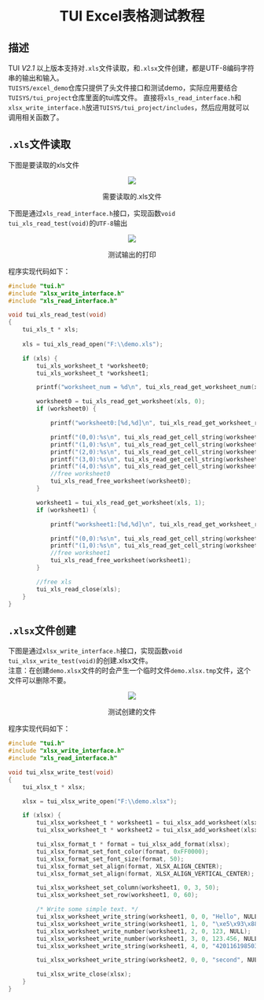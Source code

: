 <h1 align="center"> TUI Excel表格测试教程 </h1>

## 描述
TUI *V2.1* 以上版本支持对`.xls`文件读取，和`.xlsx`文件创建，都是UTF-8编码字符串的输出和输入。<br>
`TUISYS/excel_demo`仓库只提供了头文件接口和测试demo，实际应用要结合`TUISYS/tui_project`仓库里面的tui库文件。
直接将`xls_read_interface.h`和`xlsx_write_interface.h`放进`TUISYS/tui_project/includes`，然后应用就可以调用相关函数了。

## `.xls`文件读取
下图是要读取的xls文件
<p align="center">
<img src="https://s1.imagehub.cc/images/2022/06/16/xls_read.png">
</p>
<p align="center">
需要读取的.xls文件
</p>

下图是通过`xls_read_interface.h`接口，实现函数`void tui_xls_read_test(void)`的`UTF-8`输出
<p align="center">
<img src="https://s1.imagehub.cc/images/2022/06/16/xls_read_output.png">
</p>
<p align="center">
测试输出的打印
</p>
程序实现代码如下：<br>

``` c
#include "tui.h"
#include "xlsx_write_interface.h"
#include "xls_read_interface.h"

void tui_xls_read_test(void)
{
	tui_xls_t * xls;
	
	xls = tui_xls_read_open("F:\\demo.xls");

	if (xls) {
		tui_xls_worksheet_t *worksheet0;
		tui_xls_worksheet_t *worksheet1;

		printf("worksheet_num = %d\n", tui_xls_read_get_worksheet_num(xls));

		worksheet0 = tui_xls_read_get_worksheet(xls, 0);
		if (worksheet0) {

			printf("worksheet0:[%d,%d]\n", tui_xls_read_get_worksheet_row_num(worksheet0), tui_xls_read_get_worksheet_column_num(worksheet0));

			printf("(0,0):%s\n", tui_xls_read_get_cell_string(worksheet0, 0, 0));
			printf("(1,0):%s\n", tui_xls_read_get_cell_string(worksheet0, 1, 0));
			printf("(2,0):%s\n", tui_xls_read_get_cell_string(worksheet0, 2, 0));
			printf("(3,0):%s\n", tui_xls_read_get_cell_string(worksheet0, 3, 0));
			printf("(4,0):%s\n", tui_xls_read_get_cell_string(worksheet0, 4, 0));
			//free worksheet0
			tui_xls_read_free_worksheet(worksheet0);
		}

		worksheet1 = tui_xls_read_get_worksheet(xls, 1);
		if (worksheet1) {

			printf("worksheet1:[%d,%d]\n", tui_xls_read_get_worksheet_row_num(worksheet1), tui_xls_read_get_worksheet_column_num(worksheet1));

			printf("(0,0):%s\n", tui_xls_read_get_cell_string(worksheet1, 0, 0));
			printf("(1,0):%s\n", tui_xls_read_get_cell_string(worksheet1, 1, 0));
			//free worksheet1
			tui_xls_read_free_worksheet(worksheet1);
		}

		//free xls
		tui_xls_read_close(xls);
	}
}
```

## `.xlsx`文件创建
下图是通过`xlsx_write_interface.h`接口，实现函数`void tui_xlsx_write_test(void)`的创建.xlsx文件。<br>
注意：在创建`demo.xlsx`文件的时会产生一个临时文件`demo.xlsx.tmp`文件，这个文件可以删除不要。
<p align="center">
<img src="https://s1.imagehub.cc/images/2022/06/16/xlsx_write.png">
</p>
<p align="center">
测试创建的文件
</p>

程序实现代码如下：<br>

``` c
#include "tui.h"
#include "xlsx_write_interface.h"
#include "xls_read_interface.h"

void tui_xlsx_write_test(void)
{
	tui_xlsx_t * xlsx;

	xlsx = tui_xlsx_write_open("F:\\demo.xlsx");

	if (xlsx) {
		tui_xlsx_worksheet_t * worksheet1 = tui_xlsx_add_worksheet(xlsx, "worksheet1");
		tui_xlsx_worksheet_t * worksheet2 = tui_xlsx_add_worksheet(xlsx, "worksheet2");

		tui_xlsx_format_t * format = tui_xlsx_add_format(xlsx);
		tui_xlsx_format_set_font_color(format, 0xFF0000);
		tui_xlsx_format_set_font_size(format, 50);
		tui_xlsx_format_set_align(format, XLSX_ALIGN_CENTER);
		tui_xlsx_format_set_align(format, XLSX_ALIGN_VERTICAL_CENTER);

		tui_xlsx_worksheet_set_column(worksheet1, 0, 3, 50);
		tui_xlsx_worksheet_set_row(worksheet1, 0, 60);

		/* Write some simple text. */
		tui_xlsx_worksheet_write_string(worksheet1, 0, 0, "Hello", NULL);
		tui_xlsx_worksheet_write_string(worksheet1, 1, 0, "\xe5\x93\x88\xe5\x96\xbd World", format);/* utf-8 */
		tui_xlsx_worksheet_write_number(worksheet1, 2, 0, 123, NULL);
		tui_xlsx_worksheet_write_number(worksheet1, 3, 0, 123.456, NULL);
		tui_xlsx_worksheet_write_string(worksheet1, 4, 0, "420116198503043214A", NULL);

		tui_xlsx_worksheet_write_string(worksheet2, 0, 0, "second", NULL);

		tui_xlsx_write_close(xlsx);
	}
}
```

